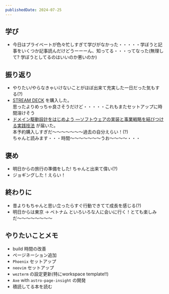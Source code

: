 ```yaml
---
publishedDate: 2024-07-25
---
```


## 学び
- 今日はプライベートが色々忙しすぎて学びがなかった・・・・・学ぼうと記事をいくつか記事読んだけどうーーーん、知ってる・・・ってなった(無理して? 学ぼうとしてるのはいいのか悪いのか)

## 振り返り
- やりたい/やらなきゃいけないことがほぼ出来て充実した一日だった気もする(?)
- [STREAM DECK](https://www.elgato.com/jp/ja/p/stream-deck-mk2-black) を購入した。  
思ったよりめっちゃ良さそうだけど・・・・・これもまたセットアップに時間溶けそう
- [ドメイン駆動設計をはじめよう ―ソフトウェアの実装と事業戦略を結びつける実践技法](https://www.amazon.co.jp/dp/481440073X?psc=1&ref=ppx_yo2ov_dt_b_product_details) が届いた。  
本予約購入しすぎだ〜〜〜〜〜〜〜過去の自分えらい！(?)  
ちゃんと読みます・・・時間〜〜〜〜〜〜〜うお〜〜〜〜・・・

## 褒め
- 明日からの旅行の準備をした!  ちゃんと出来て偉い(?)
- ジョギングした！えらい！

## 終わりに
- 昔よりもちゃんと思い立ったらすぐ行動できてて成長を感じる(?)
- 明日からは東京 -> ベトナム といろいろな人に会いに行く！とても楽しみだ〜〜〜〜〜〜〜〜

## やりたいことメモ
- build 時間の改善
- ページネーション追加
- `Phoenix` セットアップ
- `neovim` セットアップ
- `wezterm` の設定更新(特にworkspace template!!)
- `Axe` with `astro-page-insight` の開発
- 積読してる本を読む
